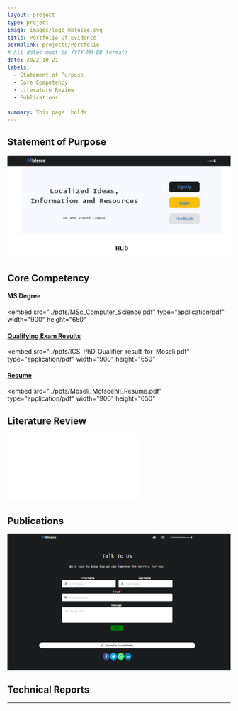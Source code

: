```yaml
---
layout: project
type: project
image: images/logo_mblesse.svg
title: Portfolio Of Evidence
permalink: projects/Portfolio
# All dates must be YYYY-MM-DD format!
date: 2022-10-21
labels:
  - Statement of Purpose
  - Core Competency
  - Literature Review
  - Publications

summary: This page  holds
---
```



## Statement of Purpose

<img class="ui image" src="../images/landing.png">

## Core Competency

#### MS Degree

<embed
    src="../pdfs/MSc_Computer_Science.pdf" 
    type="application/pdf"
    width="900"
    height="650"
>

#### <a href="../pdfs/ICS_PhD_Qualifier_result_for_Moseli.pdf">Qualifying Exam Results</a>

<embed 
    src="../pdfs/ICS_PhD_Qualifier_result_for_Moseli.pdf" 
    type="application/pdf"
    width="900"
    height="650"
>

#### <a href="../pdfs/Moseli_Motsoehli_Resume.pdf">Resume</a>

<embed 
    src="../pdfs/Moseli_Motsoehli_Resume.pdf" 
    type="application/pdf"
    width="900"
    height="650"
>

## Literature Review

<embed src="/blog/images/xxx.pdf" type="application/pdf">

## Publications

<img class="ui image" src="../images/feedback.png">

## Technical Reports
-----
